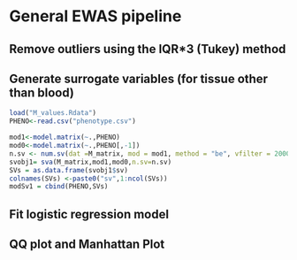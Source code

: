 # General EWAS pipeline

## Remove outliers using the IQR*3 (Tukey) method

## Generate surrogate variables (for tissue other than blood)

```R
load("M_values.Rdata")
PHENO<-read.csv("phenotype.csv")

mod1<-model.matrix(~.,PHENO)
mod0<-model.matrix(~.,PHENO[,-1])
n.sv <- num.sv(dat =M_matrix, mod = mod1, method = "be", vfilter = 2000, B = 1000, seed =1)
svobj1= sva(M_matrix,mod1,mod0,n.sv=n.sv)
SVs = as.data.frame(svobj1$sv)
colnames(SVs) <-paste0("sv",1:ncol(SVs))
modSv1 = cbind(PHENO,SVs)
```

## Fit logistic regression model

## QQ plot and Manhattan Plot 
